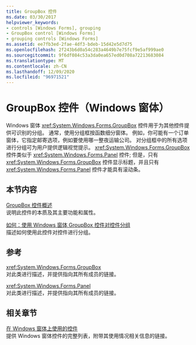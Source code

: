 ```yaml
---
title: GroupBox 控件
ms.date: 03/30/2017
helpviewer_keywords:
- controls [Windows Forms], grouping
- GroupBox control [Windows Forms]
- grouping controls [Windows Forms]
ms.assetid: ee7fb3ed-2fae-4df3-bdeb-15d42e5d7d75
ms.openlocfilehash: 2f243b6d0a54c283a4649b7e75fcf9e5af999ae0
ms.sourcegitcommit: 9f6df084c53a3da0ea657ed0d708a72213683084
ms.translationtype: MT
ms.contentlocale: zh-CN
ms.lasthandoff: 12/09/2020
ms.locfileid: "96971521"
---
```

# <a name="groupbox-control-windows-forms"></a>GroupBox 控件（Windows 窗体）
Windows 窗体 <xref:System.Windows.Forms.GroupBox> 控件用于为其他控件提供可识别的分组。 通常，使用分组框按函数细分窗体。 例如，你可能有一个订单窗体，它指定邮寄选项，例如要使用哪一整夜运输公司。 对分组框中的所有选项进行分组可为用户提供逻辑视觉提示。 <xref:System.Windows.Forms.GroupBox>控件类似于 <xref:System.Windows.Forms.Panel> 控件; 但是，只有 <xref:System.Windows.Forms.GroupBox> 控件显示标题，并且只有 <xref:System.Windows.Forms.Panel> 控件才能具有滚动条。  
  
## <a name="in-this-section"></a>本节内容  
 [GroupBox 控件概述](groupbox-control-overview-windows-forms.md)  
 说明此控件的本质及其主要功能和属性。  
  
 [如何：使用 Windows 窗体 GroupBox 控件对控件分组](how-to-group-controls-with-the-windows-forms-groupbox-control.md)  
 描述如何使用此控件对控件进行分组。  
  
## <a name="reference"></a>参考  
 <xref:System.Windows.Forms.GroupBox>  
 对此类进行描述，并提供指向其所有成员的链接。  
  
 <xref:System.Windows.Forms.Panel>  
 对此类进行描述，并提供指向其所有成员的链接。  
  
## <a name="related-sections"></a>相关章节  
 [在 Windows 窗体上使用的控件](controls-to-use-on-windows-forms.md)  
 提供 Windows 窗体控件的完整列表，附带其使用情况相关信息的链接。
